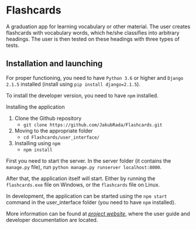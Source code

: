 # Flashcards

A graduation app for learning vocabulary or other material.
The user creates flashcards with vocabulary words, which he/she classifies into arbitrary headings.
The user is then tested on these headings with three types of tests.

## Installation and launching

For proper functioning, you need to have `Python 3.6` or higher and `Django 2.1.5` installed (install using `pip install django=2.1.5`).

To install the developer version, you need to have `npm` installed.

Installing the application

1. Clone the Github repository
    - `git clone https://github.com/JakubRada/Flashcards.git`
2. Moving to the appropriate folder
    - `cd Flashcards/user_interface/`
3. Installing using `npm`
    - `npm install`

First you need to start the server. In the server folder (it contains the `manage.py` file), run `python manage.py runserver localhost:8000`.

After that, the application itself will start. Either by running the `flashcards.exe` file on Windows, or the `flashcards` file on Linux.

In development, the application can be started using the `npm start` command in the user_interface folder (you need to have `npm` installed).

More information can be found at [*project website*](https://jakubrada.github.io/Flashcards/index.html), where the user guide and developer documentation are located.
